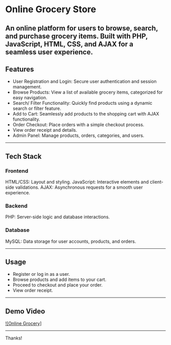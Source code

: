 # Online Grocery Store
An online platform for users to browse, search, and purchase grocery items. Built with PHP, JavaScript, HTML, CSS, and AJAX for a seamless user experience.
---
## Features
- User Registration and Login: Secure user authentication and session management.
- Browse Products: View a list of available grocery items, categorized for easy navigation.
- Search/ Filter Functionality: Quickly find products using a dynamic search or filter feature.
- Add to Cart: Seamlessly add products to the shopping cart with AJAX functionality.
- Order Checkout: Place orders with a simple checkout process.
- View order receipt and details.
- Admin Panel: Manage products, orders, categories, and users.

---
## Tech Stack
### Frontend
HTML/CSS: Layout and styling.
JavaScript: Interactive elements and client-side validations.
AJAX: Asynchronous requests for a smooth user experience.
### Backend
PHP: Server-side logic and database interactions.
### Database
MySQL: Data storage for user accounts, products, and orders.

---
## Usage
- Register or log in as a user.
- Browse products and add items to your cart.
- Proceed to checkout and place your order.
- View order receipt.
---
## Demo Video
[![Online Grocery]]([https://youtu.be/your-video-id](https://youtu.be/MOeJp_FPXE4?si=uMRTV1GYSuI1zMKd))

---
Thanks!


